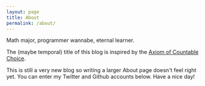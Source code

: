 ```yaml
---
layout: page
title: About
permalink: /about/
---
```


Math major, programmer wannabe, eternal learner.

The (maybe temporal) title of this blog is inspired by the [Axiom of Countable Choice](https://en.wikipedia.org/wiki/Axiom_of_countable_choice).

This is still a very new blog so writing a larger About page doesn't feel right yet. You can enter my Twitter and Github accounts below. Have a nice day!
